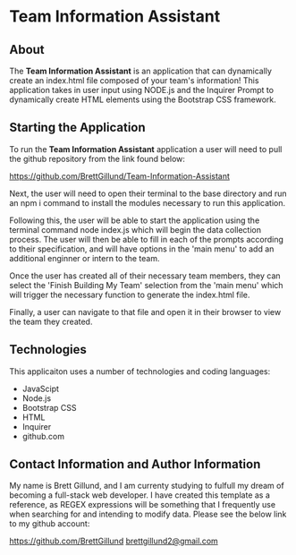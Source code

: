 # Team Information Assistant

## About

The **Team Information Assistant** is an application that can dynamically create an index.html file composed of your team's information! This application takes in user input using NODE.js and the Inquirer Prompt to dynamically create HTML elements using the Bootstrap CSS framework. 


## Starting the Application

To run the **Team Information Assistant** application a user will need to pull the github repository from the link found below:

https://github.com/BrettGillund/Team-Information-Assistant

Next, the user will need to open their terminal to the base directory and run an npm i command to install the modules necessary to run this application.

Following this, the user will be able to start the application using the terminal command node index.js which will begin the data collection process. The user will then be able to fill in each of the prompts according to their specification, and will have options in the 'main menu' to add an additional enginner or intern to the team.

Once the user has created all of their necessary team members, they can select the 'Finish Building My Team' selection from the 'main menu' which will trigger the necessary function to generate the index.html file. 

Finally, a user can navigate to that file and open it in their browser to view the team they created.


## Technologies

This applicaiton uses a number of technologies and coding languages:
- JavaScipt
- Node.js
- Bootstrap CSS 
- HTML
- Inquirer 
- github.com



## Contact Information and Author Information

My name is Brett Gillund, and I am currenty studying to fulfull my dream of becoming a full-stack web developer. I have created this template as a reference, as REGEX expressions will be something that I frequently use when searching for and intending to modify data. Please see the below link to my github account:

https://github.com/BrettGillund
brettgillund2@gmail.com
